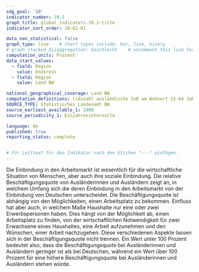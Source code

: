 ```yaml
---
sdg_goal: '10'
indicator_number: 10.2
graph_title: global_indicators.10.2-title 
indicator_sort_order: 10-02-01

data_non_statistical: false
graph_type: line    # chart types include: bar, line, binary
# graph_stacked_disaggregation: Geschlecht    # uncomment this line for stacked bars. eplace "Geschlecht" with the field of aggregation.
computation_units: Prozent
data_start_values:
  - field: Region
    value: Enzkreis
  - field: Region
    value: Land BW

national_geographical_coverage: Land BW
computation_definitions: ((Anzahl ausländische SvB am Wohnort 15-64 Jahre) / (Anzahl Ausländerinnen und Ausländer 15-64 Jahre insgesamt)) / ((Anzahl SvB am Wohnort 15-64 Jahre))
SOURCE_TYPE: Statistisches Landesamt BW
source_earliest_available_1: 1999
source_periodicity_1: Einjahresintervalle

language: de   
published: true
reporting_status: complete


# Für Leittext für den Indikator nach den Stichen "---" einfügen.
---
```


Die Einbindung in den Arbeitsmarkt ist wesentlich für die wirtschaftliche Situation von Menschen, aber auch ihre soziale Einbindung. Die relative Beschäftigungsquote von Ausländerinnen und Ausländern zeigt an, in welchem Umfang sich die deren Einbindung in den Arbeitsmarkt von der Einbindung von Deutschen unterscheidet.
Die Beschäftigungsquote ist abhängig von den Möglichkeiten, einen Arbeitsplatz zu bekommen. Einfluss hat aber auch, in welchem Maße Haushalte nur eine oder zwei Erwerbspersonen haben. Dies hängt von der Möglichkeit ab, einen Arbeitsplatz zu finden, von der wirtschaftlichen Notwendigkeit für zwei Erwachsene eines Haushaltes, eine Arbeit aufzunehmen und den Wünschen, einer Arbeit nachzugehen. Diese verschiedenen Aspekte lassen sich in der Beschäftigungsquote nicht trennen.
Ein Wert unter 100 Prozent bedeutet also, dass die Beschäftigungsquote bei Ausländerinnen und Ausländern geringer ist als bei Deutschen, während ein Wert über 100 Prozent für eine höhere Beschäftigungsquote bei Ausländerinnen und Ausländern stehen würde.